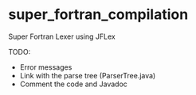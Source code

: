 # super_fortran_compilation

Super Fortran Lexer using JFLex

TODO:
* Error messages
* Link with the parse tree (ParserTree.java)
* Comment the code and Javadoc
